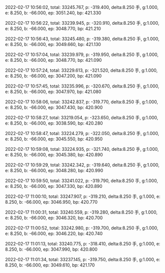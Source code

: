 2022-02-17 10:56:02, total: 33245.767, p: -319.400, delta:8.250 手, g:1.000, e: 8.250, b: -66.000, ep: 3051.240, bp: 421.330

2022-02-17 10:56:22, total: 33239.945, p: -320.910, delta:8.250 手, g:1.000, e: 8.250, b: -66.000, ep: 3048.770, bp: 421.210

2022-02-17 10:56:43, total: 33245.480, p: -319.380, delta:8.250 手, g:1.000, e: 8.250, b: -66.000, ep: 3049.660, bp: 421.130

2022-02-17 10:57:04, total: 33239.979, p: -319.950, delta:8.250 手, g:1.000, e: 8.250, b: -66.000, ep: 3048.770, bp: 421.090

2022-02-17 10:57:24, total: 33229.613, p: -321.520, delta:8.250 手, g:1.000, e: 8.250, b: -66.000, ep: 3047.200, bp: 421.090

2022-02-17 10:57:45, total: 33235.996, p: -320.670, delta:8.250 手, g:1.000, e: 8.250, b: -66.000, ep: 3047.970, bp: 421.080

2022-02-17 10:58:06, total: 33242.837, p: -319.770, delta:8.250 手, g:1.000, e: 8.250, b: -66.000, ep: 3047.430, bp: 420.900

2022-02-17 10:58:27, total: 33219.054, p: -323.650, delta:8.250 手, g:1.000, e: 8.250, b: -66.000, ep: 3038.590, bp: 420.280

2022-02-17 10:58:47, total: 33224.279, p: -322.050, delta:8.250 手, g:1.000, e: 8.250, b: -66.000, ep: 3045.550, bp: 420.950

2022-02-17 10:59:08, total: 33224.935, p: -321.740, delta:8.250 手, g:1.000, e: 8.250, b: -66.000, ep: 3045.380, bp: 420.890

2022-02-17 10:59:29, total: 33242.342, p: -319.640, delta:8.250 手, g:1.000, e: 8.250, b: -66.000, ep: 3048.280, bp: 420.990

2022-02-17 10:59:50, total: 33241.022, p: -319.790, delta:8.250 手, g:1.000, e: 8.250, b: -66.000, ep: 3047.330, bp: 420.890

2022-02-17 11:00:10, total: 33247.907, p: -319.210, delta:8.250 手, g:1.000, e: 8.250, b: -66.000, ep: 3046.950, bp: 420.770

2022-02-17 11:00:31, total: 33240.559, p: -319.280, delta:8.250 手, g:1.000, e: 8.250, b: -66.000, ep: 3046.320, bp: 420.700

2022-02-17 11:00:52, total: 33242.980, p: -319.700, delta:8.250 手, g:1.000, e: 8.250, b: -66.000, ep: 3046.220, bp: 420.740

2022-02-17 11:01:13, total: 33240.775, p: -318.410, delta:8.250 手, g:1.000, e: 8.250, b: -66.000, ep: 3047.990, bp: 420.800

2022-02-17 11:01:34, total: 33237.145, p: -319.750, delta:8.250 手, g:1.000, e: 8.250, b: -66.000, ep: 3049.610, bp: 421.170